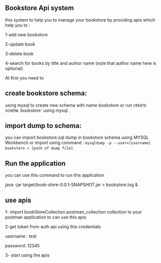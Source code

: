 ## Bookstore Api system 
this system to help you to manage your bookstore by providing apis which help you to :

1-add new bookstore

2-update book

3-delete book

4-search for books by title and author name (note that author name here is optional)


At first you need to   

## create bookstore schema:

using mysql to create new schema with name bookstore or run `CREATE SCHEMA `bookstore` using mysql .

## import dump to schema:
you can import bookstore.sql dump in bookstore schema using MYSQL Workbench or import using command :
 `mysqldump -p --user=[username] bookstore < [path of dump file]`.
 
## Run the application

you can use this command to run this application

java -jar target/book-store-0.0.1-SNAPSHOT.jar > bookstore.log &

## use apis 

1- import bookStoreCollection.postman_collection collection to your postman application to can use this apis

2-get token from auth api using this credentials
 
username : test

password: 12345

3- start using the apis

 
 